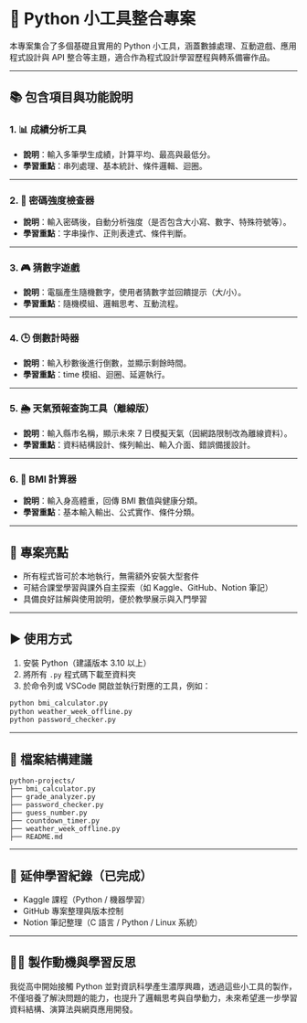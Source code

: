 
# 🧰 Python 小工具整合專案

本專案集合了多個基礎且實用的 Python 小工具，涵蓋數據處理、互動遊戲、應用程式設計與 API 整合等主題，適合作為程式設計學習歷程與轉系備審作品。

---

## 📚 包含項目與功能說明

### 1. 📊 成績分析工具
- **說明**：輸入多筆學生成績，計算平均、最高與最低分。
- **學習重點**：串列處理、基本統計、條件邏輯、迴圈。

---

### 2. 🔐 密碼強度檢查器
- **說明**：輸入密碼後，自動分析強度（是否包含大小寫、數字、特殊符號等）。
- **學習重點**：字串操作、正則表達式、條件判斷。

---

### 3. 🎮 猜數字遊戲
- **說明**：電腦產生隨機數字，使用者猜數字並回饋提示（大/小）。
- **學習重點**：隨機模組、邏輯思考、互動流程。

---

### 4. 🕒 倒數計時器
- **說明**：輸入秒數後進行倒數，並顯示剩餘時間。
- **學習重點**：time 模組、迴圈、延遲執行。

---

### 5. 🌦️ 天氣預報查詢工具（離線版）
- **說明**：輸入縣市名稱，顯示未來 7 日模擬天氣（因網路限制改為離線資料）。
- **學習重點**：資料結構設計、條列輸出、輸入介面、錯誤備援設計。

---

### 6. 💪 BMI 計算器
- **說明**：輸入身高體重，回傳 BMI 數值與健康分類。
- **學習重點**：基本輸入輸出、公式實作、條件分類。

---

## 📌 專案亮點

- 所有程式皆可於本地執行，無需額外安裝大型套件
- 可結合課堂學習與課外自主探索（如 Kaggle、GitHub、Notion 筆記）
- 具備良好註解與使用說明，便於教學展示與入門學習

---

## ▶️ 使用方式

1. 安裝 Python（建議版本 3.10 以上）
2. 將所有 `.py` 程式碼下載至資料夾
3. 於命令列或 VSCode 開啟並執行對應的工具，例如：

```bash
python bmi_calculator.py
python weather_week_offline.py
python password_checker.py
```

---

## 📂 檔案結構建議

```
python-projects/
├── bmi_calculator.py
├── grade_analyzer.py
├── password_checker.py
├── guess_number.py
├── countdown_timer.py
├── weather_week_offline.py
├── README.md
```

---

## 🧠 延伸學習紀錄（已完成）

- Kaggle 課程（Python / 機器學習）
- GitHub 專案整理與版本控制
- Notion 筆記整理（C 語言 / Python / Linux 系統）

---

## 🙋‍♂️ 製作動機與學習反思

我從高中開始接觸 Python 並對資訊科學產生濃厚興趣，透過這些小工具的製作，不僅培養了解決問題的能力，也提升了邏輯思考與自學動力，未來希望進一步學習資料結構、演算法與網頁應用開發。

